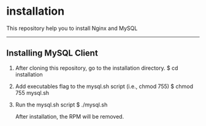installation
============

This repository help you to install Nginx and MySQL

-----------------------
Installing MySQL Client
-----------------------
1. After cloning this repository, go to the installation directory.
   $ cd installation
2. Add executables flag to the mysql.sh script (i.e., chmod 755)
   $ chmod 755 mysql.sh
3. Run the mysql.sh script
   $ ./mysql.sh

   After installation, the RPM will be removed.